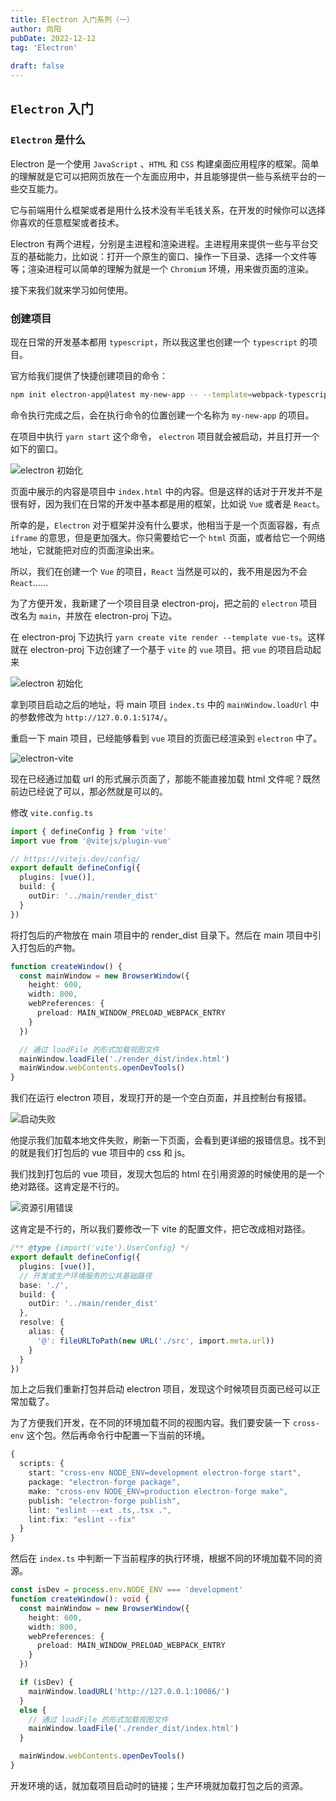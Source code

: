 ```yaml
---
title: Electron 入门系列（一）
author: 向阳
pubDate: 2022-12-12
tag: 'Electron'
 
draft: false
---
```


## `Electron` 入门

### `Electron` 是什么

Electron 是一个使用 `JavaScript` 、`HTML` 和 `CSS` 构建桌面应用程序的框架。简单的理解就是它可以把网页放在一个左面应用中，并且能够提供一些与系统平台的一些交互能力。

它与前端用什么框架或者是用什么技术没有半毛钱关系，在开发的时候你可以选择你喜欢的任意框架或者技术。

Electron 有两个进程，分别是主进程和渲染进程。主进程用来提供一些与平台交互的基础能力，比如说：打开一个原生的窗口、操作一下目录、选择一个文件等等；渲染进程可以简单的理解为就是一个 `Chromium` 环境，用来做页面的渲染。

接下来我们就来学习如何使用。

### 创建项目

现在日常的开发基本都用 `typescript`，所以我这里也创建一个 `typescript` 的项目。

官方给我们提供了快捷创建项目的命令：

```bash
npm init electron-app@latest my-new-app -- --template=webpack-typescript
```

命令执行完成之后，会在执行命令的位置创建一个名称为 `my-new-app` 的项目。

在项目中执行 `yarn start` 这个命令， `electron` 项目就会被启动，并且打开一个如下的窗口。

![electron 初始化](/assets/images/electron/electron_init.png)

页面中展示的内容是项目中 `index.html` 中的内容。但是这样的话对于开发并不是很有好，因为我们在日常的开发中基本都是用的框架，比如说 `Vue` 或者是 `React`。

所幸的是，`Electron` 对于框架并没有什么要求，他相当于是一个页面容器，有点 `iframe` 的意思，但是更加强大。你只需要给它一个 `html` 页面，或者给它一个网络地址，它就能把对应的页面渲染出来。

所以，我们在创建一个 `Vue` 的项目，`React` 当然是可以的，我不用是因为不会 `React`……

为了方便开发，我新建了一个项目目录 electron-proj，把之前的 `electron` 项目改名为 `main`，并放在 electron-proj 下边。

在 electron-proj 下边执行 `yarn create vite render --template vue-ts`。这样就在 electron-proj 下边创建了一个基于 `vite` 的 `vue` 项目。把 `vue` 的项目启动起来

![electron 初始化](/assets/images/electron/vue_setup.png)

拿到项目启动之后的地址，将 main 项目 `index.ts` 中的 `mainWindow.loadUrl` 中的参数修改为 `http://127.0.0.1:5174/`。

重启一下 main 项目，已经能够看到 `vue` 项目的页面已经渲染到 `electron` 中了。

![electron-vite](/assets/images/electron/electron-vite.png)

现在已经通过加载 url 的形式展示页面了，那能不能直接加载 html 文件呢？既然前边已经说了可以，那必然就是可以的。

修改 `vite.config.ts`

```ts
import { defineConfig } from 'vite'
import vue from '@vitejs/plugin-vue'

// https://vitejs.dev/config/
export default defineConfig({
  plugins: [vue()],
  build: {
    outDir: '../main/render_dist'
  }
})
```

将打包后的产物放在 main 项目中的 render_dist 目录下。然后在 main 项目中引入打包后的产物。

```ts
function createWindow() {
  const mainWindow = new BrowserWindow({
    height: 600,
    width: 800,
    webPreferences: {
      preload: MAIN_WINDOW_PRELOAD_WEBPACK_ENTRY
    }
  })

  // 通过 loadFile 的形式加载视图文件
  mainWindow.loadFile('./render_dist/index.html')
  mainWindow.webContents.openDevTools()
}
```

我们在运行 electron 项目，发现打开的是一个空白页面，并且控制台有报错。

![启动失败](/assets/images/electron/electron-setup-error.png)

他提示我们加载本地文件失败，刷新一下页面，会看到更详细的报错信息。找不到的就是我们打包后的 vue 项目中的 css 和 js。

我们找到打包后的 vue 项目，发现大包后的 html 在引用资源的时候使用的是一个绝对路径。这肯定是不行的。

![资源引用错误](/assets/images/electron/source-error.png)

这肯定是不行的，所以我们要修改一下 vite 的配置文件，把它改成相对路径。

```ts
/** @type {import('vite').UserConfig} */
export default defineConfig({
  plugins: [vue()],
  // 开发或生产环境服务的公共基础路径
  base: './',
  build: {
    outDir: '../main/render_dist'
  },
  resolve: {
    alias: {
      '@': fileURLToPath(new URL('./src', import.meta.url))
    }
  }
})
```

加上之后我们重新打包并启动 electron 项目，发现这个时候项目页面已经可以正常加载了。

为了方便我们开发，在不同的环境加载不同的视图内容。我们要安装一下 `cross-env` 这个包。然后再命令行中配置一下当前的环境。

```ts
{
  scripts: {
    start: "cross-env NODE_ENV=development electron-forge start",
    package: "electron-forge package",
    make: "cross-env NODE_ENV=production electron-forge make",
    publish: "electron-forge publish",
    lint: "eslint --ext .ts,.tsx .",
    lint:fix: "eslint --fix"
  }
}
```

然后在 `index.ts` 中判断一下当前程序的执行环境，根据不同的环境加载不同的资源。

```ts
const isDev = process.env.NODE_ENV === 'development'
function createWindow(): void {
  const mainWindow = new BrowserWindow({
    height: 600,
    width: 800,
    webPreferences: {
      preload: MAIN_WINDOW_PRELOAD_WEBPACK_ENTRY
    }
  })

  if (isDev) {
    mainWindow.loadURL('http://127.0.0.1:10086/')
  }
  else {
    // 通过 loadFile 的形式加载视图文件
    mainWindow.loadFile('./render_dist/index.html')
  }

  mainWindow.webContents.openDevTools()
}
```

开发环境的话，就加载项目启动时的链接；生产环境就加载打包之后的资源。
